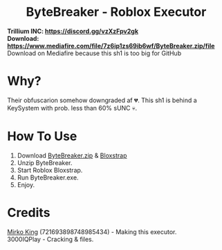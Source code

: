 <h1 align="center">ByteBreaker - Roblox Executor</h1>

**Trillium INC: https://discord.gg/vzXzFpv2gk** <br/>
**Download: https://www.mediafire.com/file/7z6ip1zs69ib6wf/ByteBreaker.zip/file**
Download on Mediafire because this sh1 is too big for GitHub

# Why?

Their obfuscarion somehow downgraded af 💔. This sh1 is behind a KeySystem with prob. less than 60% sUNC 💀.

# How To Use
1. Download [ByteBreaker.zip](https://www.mediafire.com/file/7z6ip1zs69ib6wf/ByteBreaker.zip/file) & [Bloxstrap](https://github.com/bloxstraplabs/bloxstrap)
2. Unzip ByteBreaker.
3. Start Roblox Bloxstrap.
4. Run ByteBreaker.exe.
5. Enjoy.

# Credits
[Mirko King](https://www.youtube.com/@MIRKOKING) (721693898748985434) - Making this executor. </br>
3000IQPlay - Cracking & files. </br>

